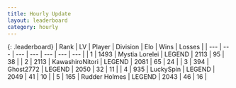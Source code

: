 ```yaml
---
title: Hourly Update
layout: leaderboard
category: hourly
---
```


{: .leaderboard}
| Rank | LV | Player | Division | Elo | Wins | Losses |
| --- | --- | --- | --- | --- | --- | --- |
| <span data-change="0">1</span> | 1493 | <span title="ID: 315148">Mystia Lorelei</span> | LEGEND | <span data-change="-7">2113</span> | <span data-change="2">95</span> | <span data-change="1">38</span> |
| <span data-change="0">2</span> | 2113 | <span title="ID: 164871">KawashiroNitori</span> | LEGEND | <span data-change="0">2081</span> | <span data-change="0">65</span> | <span data-change="0">24</span> |
| <span data-change="0">3</span> | 394 | <span title="ID: 336637">Ghost2772</span> | LEGEND | <span data-change="0">2050</span> | <span data-change="0">32</span> | <span data-change="0">11</span> |
| <span data-change="0">4</span> | 935 | <span title="ID: 498412">LuckySpin</span> | LEGEND | <span data-change="0">2049</span> | <span data-change="0">41</span> | <span data-change="0">10</span> |
| <span data-change="0">5</span> | 165 | <span title="ID: 219412">Rudder Holmes</span> | LEGEND | <span data-change="0">2043</span> | <span data-change="0">46</span> | <span data-change="0">16</span> |